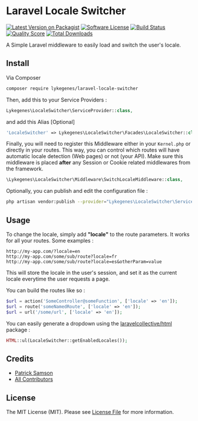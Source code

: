 # Laravel Locale Switcher

[![Latest Version on Packagist][ico-version]][link-packagist]
[![Software License][ico-license]](LICENSE.md)
[![Build Status][ico-travis]][link-travis]
[![Quality Score][ico-code-quality]][link-code-quality]
[![Total Downloads][ico-downloads]][link-downloads]

A Simple Laravel middleware to easily load and switch the user's locale.

## Install

Via Composer

``` bash
composer require lykegenes/laravel-locale-switcher
```

Then, add this to your Service Providers :
``` php
Lykegenes\LocaleSwitcher\ServiceProvider::class,
```

and add this Alias [Optional]
``` php
'LocaleSwitcher' => Lykegenes\LocaleSwitcher\Facades\LocaleSwitcher::class,
```

Finally, you will need to register this Middleware either in your `Kernel.php` or directly in your routes.
This way, you can control which routes will have automatic locale detection (Web pages) or not (your API).
Make sure this middleware is placed **after** any Session or Cookie related middlewares from the framework.
``` php
\Lykegenes\LocaleSwitcher\Middleware\SwitchLocaleMiddleware::class,
```

Optionally, you can publish and edit the configuration file :
``` bash
php artisan vendor:publish --provider="Lykegenes\LocaleSwitcher\ServiceProvider" --tag=config
```

## Usage

To change the locale, simply add **"locale"** to the route parameters.
It works for all your routes.
Some examples :
```
http://my-app.com/?locale=en
http://my-app.com/some/sub/route?locale=fr
http://my-app.com/some/sub/route?locale=es&otherParam=value
```
This will store the locale in the user's session, and set it as the current locale everytime the user requests a page.

You can build the routes like so :
```php
$url = action('SomeController@someFunction', ['locale' => 'en']);
$url = route('someNamedRoute', ['locale' => 'en']);
$url = url('/some/url', ['locale' => 'en']);
```

You can easily generate a dropdown using the [laravelcollective/html](https://github.com/LaravelCollective/html) package :
```php
HTML::ul(LocaleSwitcher::getEnabledLocales());
```

## Credits

- [Patrick Samson][link-author]
- [All Contributors][link-contributors]

## License

The MIT License (MIT). Please see [License File](LICENSE.md) for more information.

[ico-version]: https://img.shields.io/packagist/v/lykegenes/laravel-locale-switcher.svg?style=flat-square
[ico-license]: https://img.shields.io/packagist/l/lykegenes/laravel-locale-switcher.svg?style=flat-square
[ico-travis]: https://img.shields.io/travis/Lykegenes/laravel-locale-switcher/master.svg?style=flat-square
[ico-code-quality]: https://img.shields.io/scrutinizer/g/lykegenes/laravel-locale-switcher.svg?style=flat-square
[ico-downloads]: https://img.shields.io/packagist/dt/lykegenes/laravel-locale-switcher.svg?style=flat-square

[link-packagist]: https://packagist.org/packages/lykegenes/laravel-locale-switcher
[link-travis]: https://travis-ci.org/Lykegenes/laravel-locale-switcher
[link-code-quality]: https://scrutinizer-ci.com/g/lykegenes/laravel-locale-switcher
[link-downloads]: https://packagist.org/packages/lykegenes/laravel-locale-switcher
[link-author]: https://github.com/lykegenes
[link-contributors]: ../../contributors
